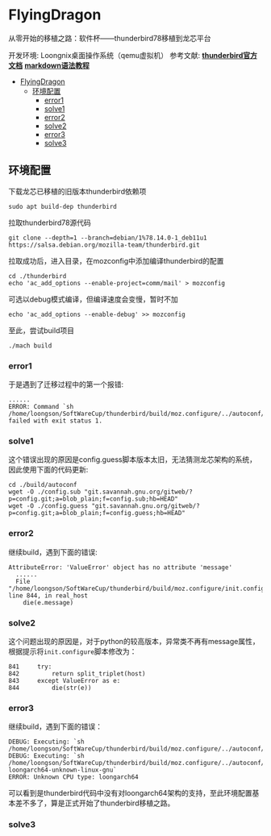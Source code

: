# FlyingDragon
从零开始的移植之路：软件杯——thunderbird78移植到龙芯平台

开发环境:
Loongnix桌面操作系统（qemu虚拟机）
参考文献: 
**[thunderbird官方文档](https://developer.thunderbird.net/thunderbird-development/getting-started)**
**[markdown语法教程](https://markdown.com.cn/basic-syntax/headings.html)**
- [FlyingDragon](#flyingdragon)
  - [环境配置](#环境配置)
    - [error1](#error1)
    - [solve1](#solve1)
    - [error2](#error2)
    - [solve2](#solve2)
    - [error3](#error3)
    - [solve3](#solve3)
## 环境配置
下载龙芯已移植的旧版本thunderbird依赖项
```
sudo apt build-dep thunderbird
```
拉取thunderbird78源代码
```
git clone --depth=1 --branch=debian/1%78.14.0-1_deb11u1 https://salsa.debian.org/mozilla-team/thunderbird.git
```
拉取成功后，进入目录，在mozconfig中添加编译thunderbird的配置
```
cd ./thunderbird
echo 'ac_add_options --enable-project=comm/mail' > mozconfig
```
可选以debug模式编译，但编译速度会变慢，暂时不加
```
echo 'ac_add_options --enable-debug' >> mozconfig
```
至此，尝试build项目
```
./mach build
```

### error1
于是遇到了迁移过程中的第一个报错:
```
......
ERROR: Command `sh /home/loongson/SoftWareCup/thunderbird/build/moz.configure/../autoconf/config.guess` failed with exit status 1.
```
### solve1
这个错误出现的原因是config.guess脚本版本太旧，无法猜测龙芯架构的系统，因此使用下面的代码更新:
```
cd ./build/autoconf
wget -O ./config.sub "git.savannah.gnu.org/gitweb/?p=config.git;a=blob_plain;f=config.sub;hb=HEAD"
wget -O ./config.guess "git.savannah.gnu.org/gitweb/?p=config.git;a=blob_plain;f=config.guess;hb=HEAD"
```

### error2
继续build，遇到下面的错误:
```
AttributeError: 'ValueError' object has no attribute 'message'
  ......
  File "/home/loongson/SoftWareCup/thunderbird/build/moz.configure/init.configure", line 844, in real_host
    die(e.message)
```
### solve2
这个问题出现的原因是，对于python的较高版本，异常类不再有message属性，根据提示将`init.configure`脚本修改为：
```
841     try:
842         return split_triplet(host)
843     except ValueError as e:
844         die(str(e))
```

### error3
继续build，遇到下面的错误：
```
DEBUG: Executing: `sh /home/loongson/SoftWareCup/thunderbird/build/moz.configure/../autoconf/config.guess`
DEBUG: Executing: `sh /home/loongson/SoftWareCup/thunderbird/build/moz.configure/../autoconf/config.sub loongarch64-unknown-linux-gnu`
ERROR: Unknown CPU type: loongarch64
```
可以看到是thunderbird代码中没有对loongarch64架构的支持，至此环境配置基本差不多了，算是正式开始了thunderbird移植之路。

### solve3

